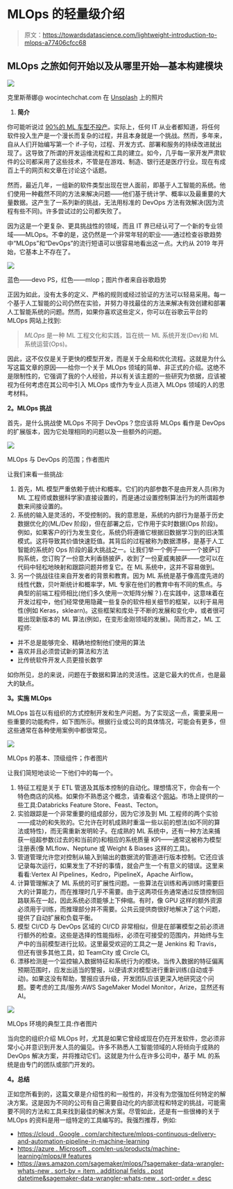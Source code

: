 # MLOps 的轻量级介绍

> 原文：<https://towardsdatascience.com/lightweight-introduction-to-mlops-a77406cfcc68>

## MLOps 之旅如何开始以及从哪里开始—基本构建模块

![](img/0334a8d152655ecf52c925de99452208.png)

克里斯蒂娜@ wocintechchat.com 在 [Unsplash](https://unsplash.com?utm_source=medium&utm_medium=referral) 上的照片

1.  **简介**

你可能听说过 [90%的 ML 车型不投产](/why-90-percent-of-all-machine-learning-models-never-make-it-into-production-ce7e250d5a4a)。实际上，任何 IT 从业者都知道，将任何软件投入生产是一个漫长而复杂的过程，并且本身就是一个挑战。然而，多年来，自从人们开始编写第一个 if-子句，过程、开发方式、部署和服务的持续改进就出现了。这导致了所谓的开发运维流程和工具的建立。如今，几乎每一家开发严肃软件的公司都采用了这些技术，不管是在游戏、制造、银行还是医疗行业。现在有成百上千的网页和文章在讨论这个话题。

然而，最近几年，一组新的软件类型出现在世人面前，即基于人工智能的系统。他们使用一种截然不同的方法来解决问题——他们基于统计学、概率以及最重要的大量数据。这产生了一系列新的挑战，无法用标准的 DevOps 方法有效解决(因为流程有些不同)。许多尝试过的公司都失败了。

因为这是一个更复杂、更具挑战性的领域，而且 IT 界已经认可了一个新的专业领域——MLOps。不幸的是，这仍然是一个非常年轻的职业——通过检查谷歌趋势中“MLOps”和“DevOps”的流行短语可以很容易地看出这一点。大约从 2019 年开始，它基本上不存在了。

![](img/0d61d16241aba47675a99ef90c314f78.png)

蓝色——devo PS，红色——mlop；图片作者来自谷歌趋势

正因为如此，没有太多的定义、严格的规则或经过验证的方法可以轻易采用。每一个基于人工智能的公司仍然在实验，并努力寻找最佳的方法来解决有效创建和部署人工智能系统的问题。然而，如果你喜欢这些定义，你可以在谷歌云平台的 MLOps 网站上找到:

> *MLOps* 是一种 ML 工程文化和实践，旨在统一 ML 系统开发(Dev)和 ML 系统运营(Ops)。

因此，这不仅仅是关于更快的模型开发，而是关于全局和优化流程。这就是为什么写这篇文章的原因——给你一个关于 MLOps 领域的简单、非正式的介绍。这绝不是限制性的，它强调了我的个人经验，并以有关该主题的一些研究为依据，应该被视为任何考虑在其公司中引入 MLOps 或作为专业人员进入 MLOps 领域的人的思考材料。

**2。MLOps 挑战**

首先，是什么挑战使 MLOps 不同于 DevOps？您应该将 MLOps 看作是 DevOps 的扩展版本，因为它处理相同的问题以及一些额外的问题。

![](img/11b720e8b90c947c3ea1cd3bc0692650.png)

MLOps 与 DevOps 的范围；作者图片

让我们来看一些挑战:

1.  首先，ML 模型严重依赖于统计和概率。它们的内部参数不是由开发人员(称为 ML 工程师或数据科学家)直接设置的，而是通过设置控制算法行为的所谓超参数来间接设置的。
2.  系统的输入是灵活的，不受控制的。我的意思是，系统的内部行为是基于历史数据优化的(ML/Dev 阶段)，但在部署之后，它作用于实时数据(Ops 阶段)。例如，如果客户的行为发生变化，系统仍将遵循它根据旧数据学习到的旧决策模式。这将导致其价值快速贬值。其背后的过程被称为数据漂移，是基于人工智能的系统的 Ops 阶段的最大挑战之一。让我们举一个例子——一个披萨订购系统，您订购了一份意大利香肠披萨，收到了一份夏威夷披萨——您可以在代码中轻松地映射和跟踪问题并修复它。在 ML 系统中，这并不容易做到。
3.  另一个挑战往往来自开发者的背景和教育。因为 ML 系统是基于像高度先进的线性代数，贝叶斯统计和概率学，ML 专家在他们的教育中有不同的焦点。与典型的前端工程师相比(他们多久使用一次矩阵分解？).在实践中，这意味着在开发过程中，他们经常使用隐藏一些复杂的软件相关细节的框架，以利于易用性(例如 Keras，sklearn)。这些框架和库处于不断的发展和变化中，或者很可能出现新版本的 ML 算法(例如，在变形金刚领域的发展)。简而言之，ML 工程师:

*   并不总是能够完全、精确地控制他们使用的算法
*   喜欢并且必须尝试新的算法和方法
*   比传统软件开发人员更擅长数学

如你所见，总的来说，问题在于数据和算法的灵活性。这是它最大的优点，也是最大的缺点。

**3。实施 MLOps**

MLOps 旨在以有组织的方式控制开发和生产问题。为了实现这一点，需要采用一些重要的功能构件，如下图所示。根据行业或公司的具体情况，可能会有更多，但这些通常在各种使用案例中都很常见。

![](img/ca8c6367f61c6b303d2e21e701c3839a.png)

MLOps 的基本、顶级组件；作者图片

让我们简短地谈论一下他们中的每一个。

1.  特征工程是关于 ETL 管道及其版本控制的自动化。理想情况下，你会有一个特色商店的风格。如果你不熟悉这个概念，请查看这个[网站](https://www.featurestore.org/)。市场上提供的一些工具:Databricks Feature Store、Feast、Tecton。
2.  实验跟踪是一个非常重要的组成部分，因为它涉及到 ML 工程师的两个实验——成功的和失败的。它允许在时机成熟时重温一些以前的想法(如不同的算法或特性)，而无需重新发明轮子。在成熟的 ML 系统中，还有一种方法来捕获一组超参数(过去的和当前的)和相应的系统质量 KPI——通常这被称为模型注册表(像 MLflow、Neptune 或 Weight & Biases 这样的工具)。
3.  管道管理允许您对控制从输入到输出的数据流的管道进行版本控制。它还应该记录每次运行，如果发生了不好的事情，就会产生一个有意义的错误。这里来看看:Vertex AI Pipelines，Kedro，PipelineX，Apache Airflow。
4.  计算管理解决了 ML 系统的可扩展性问题。一些算法在训练和再训练时需要巨大的计算能力，而在推理时几乎不需要。由于这两项任务通常通过反馈控制回路联系在一起，因此系统必须能够上下伸缩。有时，像 GPU 这样的额外资源必须用于训练，而推理部分并不需要。公共云提供商很好地解决了这个问题，提供了自动扩展和负载平衡。
5.  模型 CI/CD 与 DevOps 区域的 CI/CD 非常相似，但是在部署模型之前必须进行额外的检查。这些是选择的性能指标，必须在可接受的范围内，并始终与生产中的当前模型进行比较。这里最受欢迎的工具之一是 Jenkins 和 Travis，但还有很多其他工具，如 TeamCity 或 Circle CI。
6.  漂移检测是一个监控输入数据特征和系统行为的模块。当传入数据的特征偏离预期范围时，应发出适当的警报，以便请求对模型进行重新训练(自动或手动)。如果这没有帮助，警报应该升级，开发团队应该更深入地研究这个问题。要考虑的工具/服务:AWS SageMaker Model Monitor，Arize，显然还有 AI。

![](img/ff7f38132c8de02d60f59a319813d995.png)

MLOps 环境的典型工具:作者图片

当向您的组织介绍 MLOps 时，尤其是如果它曾经或现在仍在开发软件，您必须非常小心并意识到开发人员的偏见。许多不熟悉人工智能领域的人将倾向于成熟的 DevOps 解决方案，并将推动它们。这就是为什么在许多公司中，基于 ML 的系统是由专门的团队或部门开发的。

**4。总结**

正如您所看到的，这篇文章是介绍性的和一般性的，并没有为您强加任何特定的解决方案。这是因为不同的公司有自己需要自动化的内部流程和特定的挑战，可能需要不同的方法和工具来找到最佳的解决方案。尽管如此，还是有一些很棒的关于 MLOps 的资料是用一组特定的工具编写的。我强烈推荐，例如:

*   [https://cloud . Google . com/architecture/mlops-continuous-delivery-and-automation-pipeline-in-machine-learning](https://cloud.google.com/architecture/mlops-continuous-delivery-and-automation-pipelines-in-machine-learning)
*   [https://azure . Microsoft . com/en-us/products/machine-learning/mlops/# features](https://azure.microsoft.com/en-us/products/machine-learning/mlops/#features)
*   [https://aws.amazon.com/sagemaker/mlops/?sagemaker-data-wrangler-whats-new . sort-by = item . additional fields . post datetime&sagemaker-data-wrangler-whats-new . sort-order = desc](https://aws.amazon.com/sagemaker/mlops/?sagemaker-data-wrangler-whats-new.sort-by=item.additionalFields.postDateTime&sagemaker-data-wrangler-whats-new.sort-order=desc)